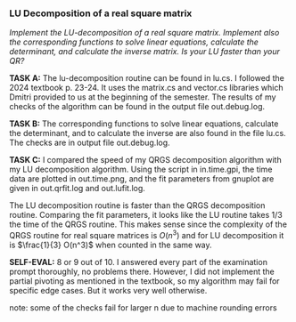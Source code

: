 ### LU Decomposition of a real square matrix

_Implement the LU-decomposition of a real square matrix. Implement also the corresponding functions to solve linear equations, calculate the determinant, and calculate the inverse matrix. Is your LU faster than your QR?_

**TASK A:** The lu-decomposition routine can be found in lu.cs. I followed the 2024 textbook p. 23-24. It uses the matrix.cs and vector.cs libraries which Dmitri provided to us at the beginning of the semester. The results of my checks of the algorithm can be found in the output file out.debug.log.

**TASK B:** The corresponding functions to solve linear equations, calculate the determinant, and to calculate the inverse are also found in the file lu.cs. The checks are in output file out.debug.log.

**TASK C:** I compared the speed of my QRGS decomposition algorithm with my LU decomposition algorithm. Using the script in in.time.gpi, the time data are plotted in out.time.png, and the fit parameters from gnuplot are given in out.qrfit.log and out.lufit.log. 

The LU decomposition routine is faster than the QRGS decomposition routine. Comparing the fit parameters, it looks like the LU routine takes 1/3 the time of the QRGS routine. This makes sense since the complexity of the QRGS routine for real square matrices is $O(n^3)$ and for LU decomposition it is $\frac{1}{3} O(n^3)$ when counted in the same way.

**SELF-EVAL:** 8 or 9 out of 10. I answered every part of the examination prompt thoroughly, no problems there. However, I did not implement the partial pivoting as mentioned in the textbook, so my algorithm may fail for specific edge cases. But it works very well otherwise. 

note: some of the checks fail for larger n due to machine rounding errors

